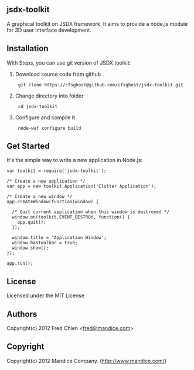 jsdx-toolkit
---
A graphical toolkit on JSDX framework. It aims to provide a node.js module for 3D user interface development.

Installation
---
With Steps, you can use git version of JSDX toolkit:

1. Download source code from github

        git clone https://cfsghost@github.com/cfsghost/jsdx-toolkit.git

2. Change directory into folder

        cd jsdx-toolkit

3. Configure and compile it

        node-waf configure build

Get Started
-
It's the simple way to write a new application in Node.js:
  
    var toolkit = require('jsdx-toolkit');
    
    /* Create a new application */
    var app = new toolkit.Application('Clutter Application');
    
    /* Create a new window */
    app.createWindow(function(window) {
    
      /* Quit current application when this window is destroyed */
      window.on(toolkit.EVENT_DESTROY, function() {
        app.quit();
      });

      window.title = 'Application Window';
      window.hasToolbar = true;
      window.show();
    });
    
    app.run();

License
-
Licensed under the MIT License

Authors
-
Copyright(c) 2012 Fred Chien <<fred@mandice.com>>

Copyright
-
Copyright(c) 2012 Mandice Company.
(http://www.mandice.com/)
